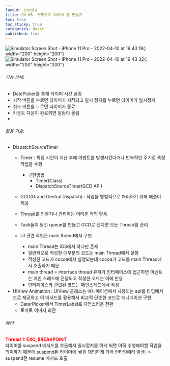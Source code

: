 ```yaml
---
layout: single
title: CH 06. 뽀모도로 타이머 앱 만들기
toc: true
toc_sticky: true
categories: Basic 
published: true
---
```

![Simulator Screen Shot - iPhone 11 Pro - 2022-04-10 at 19 43 18](https://user-images.githubusercontent.com/63464299/162615001-e29d648d-f7f5-412c-9d8d-a3dbb33166e0.png){: width="200" height="200"}
![Simulator Screen Shot - iPhone 11 Pro - 2022-04-10 at 19 43 32](https://user-images.githubusercontent.com/63464299/162615000-65a9f7e3-11ac-4d9d-926a-7eb14fde065f.png){: width="200" height="200"}

###### 기능 상세:
- DatePicker를 통해 타이머 시간 설정
- 시작 버튼을 누르면 타이머가 시작되고 일시 정지를 누르면 타이머가 일시정지
- 취소 버튼을 누르면 타이머가 종료
- 카운트 다운이 완료되면 알람이 울림
- 
###### 활용 기술:
- DispatchSourceTimer
   - Timer
    : 특정 시간이 지난 후에 이벤트를 발생시킨다거나 반복적인 주기로 특정작업을 수행
     - 구현방법 
    	- Timer(Class)
    	- DispatchSourceTimer(GCD API)
    
    - GCD(Grand Central Dispatch)
      : 작업을 병렬적으로 처리하기 위해 애플이 제공
	- Thread를 만들거나 관리하는 어려운 작업 맡음
	- Task들이 담긴 queue를 만들고 GCD로 던지면 모든 Thread를 관리
	- UI 관련 작업은 main thread에서 구현
		-  main Thread는 iOS에서 하나만 존재
		-  일반적으로 작성한 대부분의 코드는 main Thread에서 실행
		-  작성한 코드가 cocoa에서 실행되는데 cocoa가 코드를 main Thread에서 호출하기 때문 
		-  main thread = interface thread 유저가 인터페이스에 접근하면 이벤트는 메인 스레드에 전달되고 작성한 코드는 이에 반응
		-  인터페이스와 관련된 코드는 메인스레드에서 작성
- UIView Animation
   : UIView 클래스는 애니메이션에서 사용되는 api를 타입메서드로 제공하고 이 메서드를 활용해서 비교적 단순한 코드로 애니메이션 구현
    - DaterPicker에서 TimerLabel로 자연스러운 전환
    - 토마토 이미지 회전

###### 에러:
<span style="color: red">**Thread 1: EXC_BREAKPOINT**</span><br/>
타이머를 suspend 메서드를 호출해서 일시정지를 하게 되면 아직 수행해야할 작업을 의미하기 때문에 suspend된 타이머에 nil을 대입하게 되어 런타임에러 발생
-> suspend전 resume 메서드 호출
